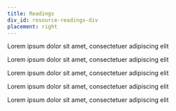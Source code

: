 ```yaml
---
title: Readings
div_id: resource-readings-div
placement: right
---
```


Lorem ipsum dolor sit amet, consectetuer adipiscing elit

Lorem ipsum dolor sit amet, consectetuer adipiscing elit

Lorem ipsum dolor sit amet, consectetuer adipiscing elit

Lorem ipsum dolor sit amet, consectetuer adipiscing elit

Lorem ipsum dolor sit amet, consectetuer adipiscing elit